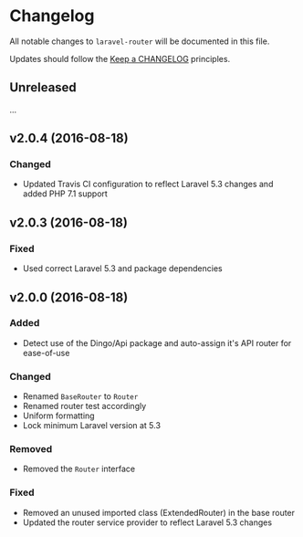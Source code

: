 # Changelog

All notable changes to `laravel-router` will be documented in this file.

Updates should follow the [Keep a CHANGELOG](http://keepachangelog.com/) principles.

## Unreleased

...

## v2.0.4 (2016-08-18)

### Changed
- Updated Travis CI configuration to reflect Laravel 5.3 changes and added PHP 7.1 support 

## v2.0.3 (2016-08-18)

### Fixed
- Used correct Laravel 5.3 and package dependencies

## v2.0.0 (2016-08-18)

### Added
- Detect use of the Dingo/Api package and auto-assign it's API router for ease-of-use

### Changed
- Renamed `BaseRouter` to `Router`
- Renamed router test accordingly
- Uniform formatting
- Lock minimum Laravel version at 5.3

### Removed
- Removed the `Router` interface

### Fixed
- Removed an unused imported class (ExtendedRouter) in the base router
- Updated the router service provider to reflect Laravel 5.3 changes